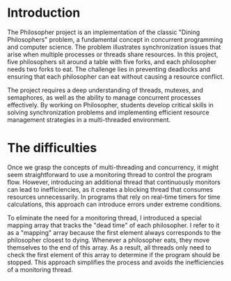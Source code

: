 # Introduction
The Philosopher project is an implementation of the classic "Dining Philosophers" problem, a fundamental concept in concurrent programming and computer science. The problem illustrates synchronization issues that arise when multiple processes or threads share resources. In this project, five philosophers sit around a table with five forks, and each philosopher needs two forks to eat. The challenge lies in preventing deadlocks and ensuring that each philosopher can eat without causing a resource conflict.

The project requires a deep understanding of threads, mutexes, and semaphores, as well as the ability to manage concurrent processes effectively. By working on Philosopher, students develop critical skills in solving synchronization problems and implementing efficient resource management strategies in a multi-threaded environment.

# The difficulties

Once we grasp the concepts of multi-threading and concurrency, it might seem straightforward to use a monitoring thread to control the program flow. However, introducing an additional thread that continuously monitors can lead to inefficiencies, as it creates a blocking thread that consumes resources unnecessarily. In programs that rely on real-time timers for time calculations, this approach can introduce errors under extreme conditions.

To eliminate the need for a monitoring thread, I introduced a special mapping array that tracks the "dead time" of each philosopher. I refer to it as a "mapping" array because the first element always corresponds to the philosopher closest to dying. Whenever a philosopher eats, they move themselves to the end of this array. As a result, all threads only need to check the first element of this array to determine if the program should be stopped. This approach simplifies the process and avoids the inefficiencies of a monitoring thread.
